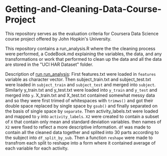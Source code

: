 # Getting-and-Cleaning-Data-Course-Project
This repository serves as the evaluation criteria for Coursera Data Science course project offered by John Hopkin's University.

This repository contains a run_analysis.R where the the cleaning process were performed, a CodeBook.md explaining  the variables, the data, and any transformations or work that performed to clean up the data and all the data are stored in the "UCI HAR Dataset" folder.

Description of <a href="run_analysis">run run_analysis</a>:
First features.txt were loaded in `features` variable as character vector. Then subject_train.txt and subject_test.txt were loaded in `subject_train` and `subject_test` and merged into `subject`. Similarly y_train.txt and y_test.txt were loaded into `y_train` and `y_test` and merged into `y`. X_train.txt and X_test.txt contained somewhat messy data and so they were first trimed of whitespaces with `trimws()` and got their double space replaced by single space by `gsub()` and finally separated on the basis of single space by `separate`. Then activity_labels.txt were loaded and mapped to `y` into `activity_labels`. `X2` were created to contain a subset of `X` that contain only mean and standard deviation variables. then names of `X2` were fixed to reflect a more descriptive information. `df` was made to contain all the cleaned data together and splited into 30 parts according to the subject into  `df_split_by_sub`. Then a function `reshape` were made to transfrom each split to reshape into a form where it contained average of each variable for each activity.

